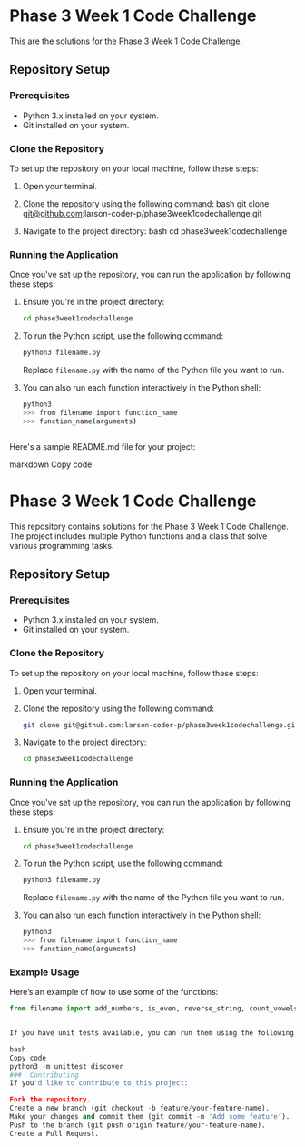# Phase 3 Week 1 Code Challenge

This are the solutions for the Phase 3 Week 1 Code Challenge. 

## Repository Setup

### Prerequisites

- Python 3.x installed on your system.
- Git installed on your system.

### Clone the Repository

To set up the repository on your local machine, follow these steps:

1. Open your terminal.

2. Clone the repository using the following command:
    bash
    git clone git@github.com:larson-coder-p/phase3week1codechallenge.git
    

3. Navigate to the project directory:
    bash
    cd phase3week1codechallenge
    

### Running the Application

Once you've set up the repository, you can run the application by following these steps:

1. Ensure you're in the project directory:
    ```bash
    cd phase3week1codechallenge
    ```

2. To run the Python script, use the following command:
    ```bash
    python3 filename.py
    ```
    Replace `filename.py` with the name of the Python file you want to run.

3. You can also run each function interactively in the Python shell:
    ```bash
    python3
    >>> from filename import function_name
    >>> function_name(arguments)
    


Here's a sample README.md file for your project:

markdown
Copy code
# Phase 3 Week 1 Code Challenge

This repository contains solutions for the Phase 3 Week 1 Code Challenge. The project includes multiple Python functions and a class that solve various programming tasks.

## Repository Setup

### Prerequisites

- Python 3.x installed on your system.
- Git installed on your system.

### Clone the Repository

To set up the repository on your local machine, follow these steps:

1. Open your terminal.

2. Clone the repository using the following command:
    ```bash
    git clone git@github.com:larson-coder-p/phase3week1codechallenge.git
    ```

3. Navigate to the project directory:
    ```bash
    cd phase3week1codechallenge
    ```

### Running the Application

Once you've set up the repository, you can run the application by following these steps:

1. Ensure you're in the project directory:
    ```bash
    cd phase3week1codechallenge
    ```

2. To run the Python script, use the following command:
    ```bash
    python3 filename.py
    ```
    Replace `filename.py` with the name of the Python file you want to run.

3. You can also run each function interactively in the Python shell:
    ```bash
    python3
    >>> from filename import function_name
    >>> function_name(arguments)
    ```

### Example Usage

Here’s an example of how to use some of the functions:

```python
from filename import add_numbers, is_even, reverse_string, count_vowels, calculate_factorial


If you have unit tests available, you can run them using the following command:

bash
Copy code
python3 -m unittest discover
###  Contributing
If you'd like to contribute to this project:

Fork the repository.
Create a new branch (git checkout -b feature/your-feature-name).
Make your changes and commit them (git commit -m 'Add some feature').
Push to the branch (git push origin feature/your-feature-name).
Create a Pull Request.

